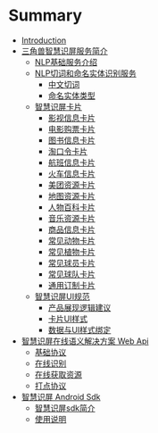 # Summary

* [Introduction](README.md)
* [三角兽智慧识屏服务简介](chapter1/README.md)
  * [NLP基础服务介绍](chapter1/nlp_intro.md)
  * [NLP切词和命名实体识别服务](chapter1/nlp_service.md)
    * [中文切词](chapter1/nlp_seg.md)
    * [命名实体类型](chapter1/nlp_ner.md)
  * [智慧识屏卡片](chapter1/card_resources.md)
    * [影视信息卡片](chapter1/resource/ent.md)
    * [电影购票卡片](chapter1/resource/film_ticket.md)
    * [图书信息卡片](chapter1/resource/book.md)
    * [淘口令卡片](chapter1/resource/tkl.md)
    * [航班信息卡片](chapter1/resource/flight.md)
    * [火车信息卡片](chapter1/resource/train.md)
    * [美团资源卡片](chapter1/resource/meituan.md)
    * [地图资源卡片](chapter1/resource/poi.md)
    * [人物百科卡片](chapter1/resource/person_baike.md)
    * [音乐资源卡片](chapter1/resource/music.md)
    * [商品信息卡片](chapter1/resource/prod.md)
    * [常见动物卡片](chapter1/resource/animal.md)
    * [常见植物卡片](chapter1/resource/plant.md)
    * [常见球员卡片](chapter1/resource/player.md)
    * [常见球队卡片](chapter1/resource/chang-jian-qiu-dui-qia-pian.md)
    * [通用订制卡片](chapter1/resource/universal.md)
  * [智慧识屏UI规范](chapter1/card_ui/README.md)
    * [产品展现逻辑建议](chapter1/card_ui/display_suggest.md)
    * [卡片UI样式](chapter1/card_ui/card_tpl.md)
    * [数据与UI样式绑定](chapter1/card_ui/data_bind.md)
* [智慧识屏在线语义解决方案 Web Api](chapter2/README.md)
  * [基础协议](chapter2/proto.md)
  * [在线识别](chapter2/nlp_segmentation.md)
  * [在线获取资源](chapter2/nlp_resource.md)
  * [打点协议](chapter2/report.md)
* [智慧识屏 Android Sdk](chapter3/README.md)
  * [智慧识屏sdk简介](chapter3/sdk_intro.md)
  * [使用说明](chapter3/sdk/manual.md)
  
<!--* [自然语言理解服务](chapter4/nlu.md)-->
  <!--* [NLU服务简介](chapter4/intro.md)-->
  <!--* [三角兽NLU语法体系](chapter4/nlu_syntax.md)-->
  <!--* [NLU关联卡片](chapter4/nlu_card.md)-->
  <!--* [NLU关联卡片资源语法](chapter4/schema/syntax.md)-->
<!--* [智慧识屏广告产品](chapter5/README.md)-->
  <!--* [广告产品简介](chapter5/intro.md)-->
  <!--* [关键词广告服务](chapter5/keyword_ad.md)-->
  <!--* [品牌广告服务](chapter5/brand_ad.md)-->
  <!--* [广告排序的原理](chapter5/relevance_ad.md)-->

